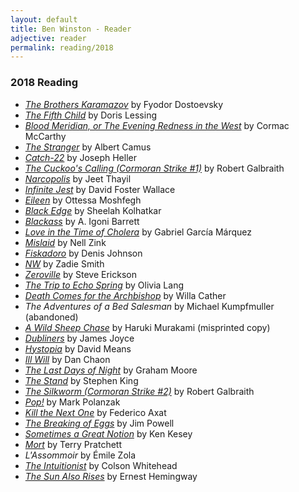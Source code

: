 ```yaml
---
layout: default
title: Ben Winston - Reader
adjective: reader
permalink: reading/2018
---
```


### 2018 Reading

+ [*The Brothers Karamazov*](https://www.indiebound.org/book/9780679729259) by Fyodor Dostoevsky
+ [*The Fifth Child*](https://www.indiebound.org/book/9780679721826) by Doris Lessing
+ [*Blood Meridian, or The Evening Redness in the West*](https://www.indiebound.org/book/9780679728757) by Cormac McCarthy
+ [*The Stranger*](https://www.indiebound.org/book/9780679720201) by Albert Camus
+ [*Catch-22*](https://www.indiebound.org/book/9780684833392) by Joseph Heller
+ [*The Cuckoo's Calling (Cormoran Strike #1)*](https://www.indiebound.org/book/9780316206853) by Robert Galbraith
+ [*Narcopolis*](https://www.indiebound.org/book/9781594203305) by Jeet Thayil
+ [*Infinite Jest*](https://www.indiebound.org/book/9780316066525) by David Foster Wallace
+ [*Eileen*](https://www.indiebound.org/book/9780143128755) by Ottessa Moshfegh
+ [*Black Edge*](https://www.indiebound.org/book/9780812995800) by Sheelah Kolhatkar
+ [*Blackass*](https://www.indiebound.org/book/9781555977337) by A. Igoni Barrett
+ [*Love in the Time of Cholera*](https://www.indiebound.org/book/9780307389732) by Gabriel García Márquez
+ [*Mislaid*](https://www.indiebound.org/book/9780062364784) by Nell Zink
+ [*Fiskadoro*](https://www.indiebound.org/book/9780060976095) by Denis Johnson
+ [*NW*](https://www.indiebound.org/book/9780143123934) by Zadie Smith
+ [*Zeroville*](https://www.indiebound.org/book/9781933372396) by Steve Erickson
+ [*The Trip to Echo Spring*](https://www.indiebound.org/book/9781250063731) by Olivia Lang
+ [*Death Comes for the Archbishop*](https://www.indiebound.org/book/9780679728894) by Willa Cather
+ *The Adventures of a Bed Salesman* by Michael Kumpfmuller (abandoned)
+ [*A Wild Sheep Chase*](https://www.indiebound.org/book/9780375718946) by Haruki Murakami (misprinted copy)
+ [*Dubliners*](https://www.indiebound.org/book/9780140186475) by James Joyce
+ [*Hystopia*](https://www.indiebound.org/book/9781250118387) by David Means
+ [*Ill Will*](https://www.indiebound.org/book/9780345476050) by Dan Chaon
+ [*The Last Days of Night*](https://www.indiebound.org/book/9780812988925) by Graham Moore
+ [*The Stand*](https://www.indiebound.org/book/9780451169532) by Stephen King
+ [*The Silkworm (Cormoran Strike #2)*](https://www.indiebound.org/book/9780316206877) by Robert Galbraith
+ [*Pop!*](https://www.indiebound.org/book/9780990516927) by Mark Polanzak
+ [*Kill the Next One*](https://www.indiebound.org/book/9780316354219) by Federico Axat
+ [*The Breaking of Eggs*](https://www.indiebound.org/book/9780143117261) by Jim Powell
+ [*Sometimes a Great Notion*](https://www.indiebound.org/book/9780140045291) by Ken Kesey
+ [*Mort*](https://www.indiebound.org/book/9780062225719) by Terry Pratchett
+ *L'Assommoir* by Émile Zola
+ [*The Intuitionist*](https://www.indiebound.org/book/9780385493000) by Colson Whitehead
+ [*The Sun Also Rises*](https://www.indiebound.org/book/9780743297332) by Ernest Hemingway
